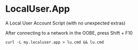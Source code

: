 # LocalUser.App
A Local User Account Script (with no unexpected extras)

After connecting to a network in the OOBE, press Shift + F10

```batch
curl -L my.localuser.app > lu.cmd && lu.cmd
```
